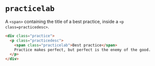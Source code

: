 # `practicelab`

A `<span>` containing the title of a best practice, inside a `<p class=practicedesc>`.


```html
<div class="practice">
  <p class="practicedesc">
    <span class="practicelab">Best practice</span>
    Practice makes perfect, but perfect is the enemy of the good.
  </p>
</div>
```
